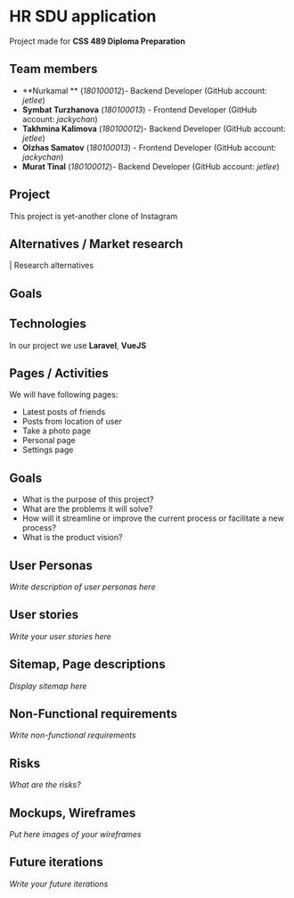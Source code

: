 # HR SDU application 
Project made for **CSS 489 Diploma Preparation**
## Team members
+ **Nurkamal ** (*180100012*)- Backend Developer (GitHub account: *jetlee*)
+ **Symbat Turzhanova** (*180100013*) - Frontend Developer (GitHub account: *jackychan*)
+ **Takhmina Kalimova** (*180100012*)- Backend Developer (GitHub account: *jetlee*)
+ **Olzhas Samatov** (*180100013*) - Frontend Developer (GitHub account: *jackychan*)
+ **Murat Tinal** (*180100012*)- Backend Developer (GitHub account: *jetlee*)

## Project
This project is yet-another clone of Instagram

## Alternatives / Market research
| Research alternatives

## Goals

## Technologies
In our project we use **Laravel**, **VueJS**

## Pages / Activities 
We will have following pages:
- Latest posts of friends
- Posts from location of user
- Take a photo page
- Personal page
- Settings page

## Goals
* What is the purpose of this project?
* What are the problems it will solve?
* How will it streamline or improve the current process or facilitate a new process?
* What is the product vision?

## User Personas
*Write description of user personas here*  

## User stories

*Write your user stories here*

## Sitemap, Page descriptions

*Display sitemap here*

## Non-Functional requirements
*Write non-functional requirements*

## Risks
*What are the risks?*

## Mockups, Wireframes
*Put here images of your wireframes*

## Future iterations
*Write your future iterations*
